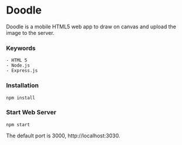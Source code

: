# Doodle

Doodle is a mobile HTML5 web app to draw on canvas and upload the image to the server.

### Keywords
    - HTML 5
    - Node.js
    - Express.js
    
### Installation
```
npm install
```

### Start Web Server
```
npm start
```
The default port is 3000, http://localhost:3030.
